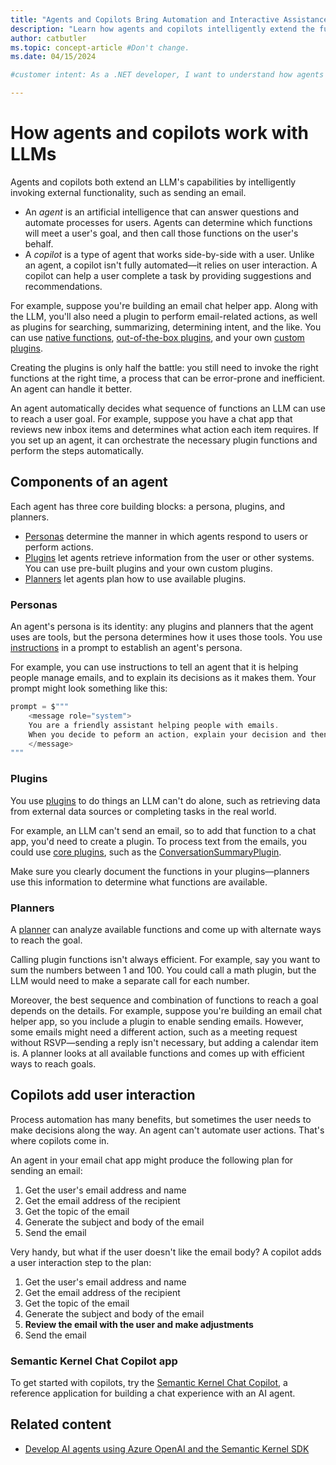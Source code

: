 ```yaml
---
title: "Agents and Copilots Bring Automation and Interactive Assistance to Your App"
description: "Learn how agents and copilots intelligently extend the functionality of LLMs to automatically meet user goals in .NET."
author: catbutler
ms.topic: concept-article #Don't change.
ms.date: 04/15/2024

#customer intent: As a .NET developer, I want to understand how agents and copilots extend the functionality of LLMs, so that my apps can handle any type of content and automatically meet user goals.

---
```


# How agents and copilots work with LLMs

Agents and copilots both extend an LLM's capabilities by intelligently invoking external functionality, such as sending an email.

- An *agent* is an artificial intelligence that can answer questions and automate processes for users. Agents can determine which functions will meet a user's goal, and then call those functions on the user's behalf.
- A *copilot* is a type of agent that works side-by-side with a user. Unlike an agent, a copilot isn't fully automated&mdash;it relies on user interaction. A copilot can help a user complete a task by providing suggestions and recommendations.

For example, suppose you're building an email chat helper app. Along with the LLM, you'll also need a plugin to perform email-related actions, as well as plugins for searching, summarizing, determining intent, and the like. You can use [native functions](/semantic-kernel/agents/plugins/using-the-kernelfunction-decorator?tabs=Csharp#creating-your-native-functions), [out-of-the-box plugins](/semantic-kernel/agents/plugins/out-of-the-box-plugins?tabs=Csharp), and your own [custom plugins](/semantic-kernel/agents/plugins/?tabs=Csharp#adding-functions-to-plugins).

Creating the plugins is only half the battle: you still need to invoke the right functions at the right time, a process that can be error-prone and inefficient. An agent can handle it better.

An agent automatically decides what sequence of functions an LLM can use to reach a user goal. For example, suppose you have a chat app that reviews new inbox items and determines what action each item requires. If you set up an agent, it can orchestrate the necessary plugin functions and perform the steps automatically.

## Components of an agent

Each agent has three core building blocks: a persona, plugins, and planners.

- [Personas](#personas) determine the manner in which agents respond to users or perform actions.
- [Plugins](#plugins) let agents retrieve information from the user or other systems. You can use pre-built plugins and your own custom plugins.
- [Planners](/semantic-kernel/agents/planners/?tabs=Csharp) let agents plan how to use available plugins.

### Personas

An agent's persona is its identity: any plugins and planners that the agent uses are tools, but the persona determines how it uses those tools. You use [instructions](prompt-engineering-dotnet.md#use-instructions-to-tell-the-model-what-to-do) in a prompt to establish an agent's persona.

For example, you can use instructions to tell an agent that it is helping people manage emails, and to explain its decisions as it makes them. Your prompt might look something like this:

```csharp
prompt = $"""
    <message role="system">
    You are a friendly assistant helping people with emails.
    When you decide to peform an action, explain your decision and then perform the action.
    </message>
"""
```

### Plugins

You use [plugins](/semantic-kernel/agents/plugins/?tabs=Csharp) to do things an LLM can't do alone, such as retrieving data from external data sources or completing tasks in the real world.

For example, an LLM can't send an email, so to add that function to a chat app, you'd need to create a plugin. To process text from the emails, you could use [core plugins](/semantic-kernel/agents/plugins/out-of-the-box-plugins?tabs=Csharp#core-plugins), such as the [ConversationSummaryPlugin](/dotnet/api/microsoft.semantickernel.plugins.core.conversationsummaryplugin?view=semantic-kernel-dotnet).

Make sure you clearly document the functions in your plugins&mdash;planners use this information to determine what functions are available.

### Planners

A [planner](/semantic-kernel/agents/planners/?tabs=Csharp) can analyze available functions and come up with alternate ways to reach the goal.

Calling plugin functions isn't always efficient. For example, say you want to sum the numbers between 1 and 100. You could call a math plugin, but the LLM would need to make a separate call for each number.

Moreover, the best sequence and combination of functions to reach a goal depends on the details. For example, suppose you're building an email chat helper app, so you include a plugin to enable sending emails. However, some emails might need a different action, such as a meeting request without RSVP&mdash;sending a reply isn't necessary, but adding a calendar item is. A planner looks at all available functions and comes up with efficient ways to reach goals.

## Copilots add user interaction

Process automation has many benefits, but sometimes the user needs to make decisions along the way. An agent can't automate user actions. That's where copilots come in.

An agent in your email chat app might produce the following plan for sending an email:

1. Get the user's email address and name
1. Get the email address of the recipient
1. Get the topic of the email
1. Generate the subject and body of the email
1. Send the email

Very handy, but what if the user doesn't like the email body? A copilot adds a user interaction step to the plan:

1. Get the user's email address and name
1. Get the email address of the recipient
1. Get the topic of the email
1. Generate the subject and body of the email
1. **Review the email with the user and make adjustments**
1. Send the email

### Semantic Kernel Chat Copilot app

To get started with copilots, try the [Semantic Kernel Chat Copilot](/semantic-kernel/chat-copilot/), a reference application for building a chat experience with an AI agent.

## Related content

- [Develop AI agents using Azure OpenAI and the Semantic Kernel SDK](/training/paths/develop-ai-agents-azure-open-ai-semantic-kernel-sdk/)
<!-- Add link to openai-functions.md -->
